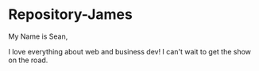 # Repository-James

My Name is Sean,

I love everything about web and business dev! I can't wait to get the show on the road.
